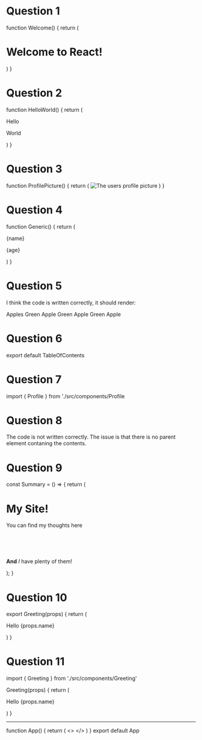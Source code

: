# Question 1

function Welcome() {
    return (
    <div>
    <h1>Welcome to React!</h1>
    </div>
    )
}

# Question 2

function HelloWorld() {
    return (
    <div>
    <p>Hello</p>
    <p>World</p>
    </div>
    )
}

# Question 3

function ProfilePicture() {
    return (
        <img src='../assets/images/profile-picture.jpg' alt='The users profile picture'/>
    )
}

# Question 4

function Generic() {
    return (
        <div>
        <p>{name}</p>
        <p>{age}</p>
        </div>
    )
}

# Question 5

I think the code is written correctly, it should render:

Apples
Green Apple
Green Apple
Green Apple

# Question 6

export default TableOfContents

# Question 7

import { Profile } from './src/components/Profile

# Question 8

The code is not written correctly.  The issue is that there is no parent element contaning the contents.

# Question 9

const Summary = () => {
  return (
      <div>
      <div class="title">
        <h1>My Site!</h1>
      </div>
      <p class="description">
        You can find my thoughts here
      </p>
        <br/><br/>
      <p>  
        <b>And</b> <i>I</i> have plenty of them!
      </p>
      </div>
  );
}

# Question 10

export Greeting(props) {
    return (
        <p>Hello {props.name}</p>
    )
}

# Question 11

import { Greeting } from './src/components/Greeting'

Greeting(props) {
    return (
        <div>
        <p>Hello {props.name}</p>
        </div>
    )
}

---------------------------------------------------

function App() {
  return (
    <>
    <Greeting name="Parmesan" />
    </>
  )
}
export default App
